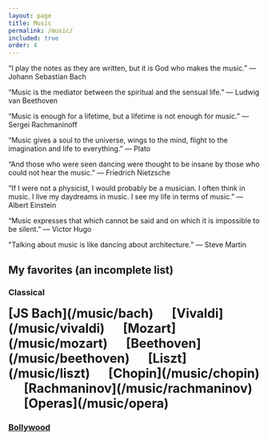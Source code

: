 ```yaml
---
layout: page
title: Music
permalink: /music/
included: true
order: 4
--- 
```


“I play the notes as they are written, but it is God who makes the music.” ― Johann Sebastian Bach

“Music is the mediator between the spiritual and the sensual life.” — Ludwig van Beethoven

“Music is enough for a lifetime, but a lifetime is not enough for music.” — Sergei Rachmaninoff

“Music gives a soul to the universe, wings to the mind, flight to the imagination and life to everything.” — Plato

“And those who were seen dancing were thought to be insane by those who could not hear the music.” — Friedrich Nietzsche

“If I were not a physicist, I would probably be a musician. I often think in music. I live my daydreams in music. I see my life in terms of music.” — Albert Einstein

“Music expresses that which cannot be said and on which it is impossible to be silent.” — Victor Hugo

"Talking about music is like dancing about architecture.” — Steve Martin

## My favorites (an incomplete list)

### Classical

<span style="font-weight:700;font-size:25px">
[<nobr>JS Bach</nobr>](/music/bach) &emsp; 
[Vivaldi](/music/vivaldi) &emsp; 
[Mozart](/music/mozart) &emsp; 
[Beethoven](/music/beethoven) &emsp;
[Liszt](/music/liszt) &emsp;
[Chopin](/music/chopin) &emsp;
[Rachmaninov](/music/rachmaninov) &emsp;
[Operas](/music/opera) &emsp; 
</span>

### [Bollywood](/music/bollywood.md)

